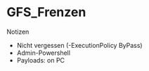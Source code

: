 # GFS_Frenzen
Notizen
+  Nicht vergessen (-ExecutionPolicy ByPass)
+  Admin-Powershell
+  Payloads: on PC
